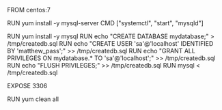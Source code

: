 FROM centos:7

RUN yum install -y mysql-server
CMD ["systemctl", "start", "mysqld"]

RUN yum install -y mysql
RUN echo "CREATE DATABASE mydatabase;" > /tmp/createdb.sql
RUN echo "CREATE USER 'sa'@'localhost' IDENTIFIED BY 'matthew_pass';" >> /tmp/createdb.sql
RUN echo "GRANT ALL PRIVILEGES ON mydatabase.* TO 'sa'@'localhost';" >> /tmp/createdb.sql
RUN echo "FLUSH PRIVILEGES;" >> /tmp/createdb.sql
RUN mysql < /tmp/createdb.sql

EXPOSE 3306

RUN yum clean all